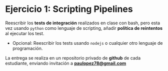 # Ejercicio 1: Scripting Pipelines

Reescribir los **tests de integración** realizados en clase con bash, pero esta vez usando `python` como lenguaje de scripting, añadir **política de reintentos** al ejecutar los test.

* Opcional: Reescribir los tests usando `nodejs` o cualquier otro lenguaje de programación.

La entrega se realiza en un repositorio privado de **github** de cada estudiante, enviando invitación a **paulopez78@gmail.com**
